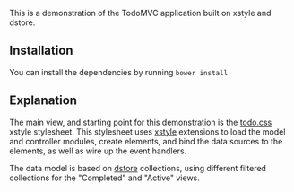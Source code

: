 This is a demonstration of the TodoMVC application built on xstyle and dstore. 

## Installation

You can install the dependencies by running `bower install`

## Explanation

The main view, and starting point for this demonstration is the [todo.css](todo.css) xstyle stylesheet. This stylesheet uses [xstyle](https://github.com/kriszyp/xstyle) extensions to load the model and controller modules, create elements, and bind the data sources to the elements, as well as wire up the event handlers.

The data model is based on [dstore](https://github.com/SitePen/dstore) collections, using different filtered collections for the "Completed" and "Active" views.